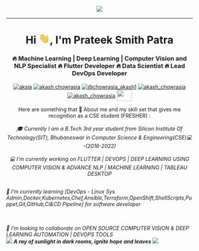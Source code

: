 <p align="center">
  <img src="https://media-exp3.licdn.com/dms/image/C4E16AQHFKI7PGOTu4Q/profile-displaybackgroundimage-shrink_350_1400/0/1623044885169?e=1630540800&v=beta&t=LjJtJKCUUvm7qfsymcHx2cqfnfLNmCu2dUl_e9lBKXg" height="200"/>
</p>
<hr>
<h1 align="center">Hi <img src="https://raw.githubusercontent.com/ABSphreak/ABSphreak/master/gifs/Hi.gif" width="30px">, I'm Prateek Smith Patra</h1>
<h3 align="center">🔥 Machine Learning | Deep Learning | Computer Vision and NLP Specialist 🔥 Flutter Developer 🔥 Data Scientist 🔥 Lead DevOps Developer</h3>
<p align="center">
<a href="https://www.linkedin.com/in/aksia/" target="blank"><img align="center" src="https://cdn.jsdelivr.net/npm/simple-icons@3.0.1/icons/linkedin.svg" alt="aksia" height="30" width="40" /></a>
<a href="https://www.facebook.com/akash.chowrasia.908/" target="blank"><img align="center" src="https://cdn.jsdelivr.net/npm/simple-icons@3.0.1/icons/facebook.svg" alt="akash chowrasia" height="30" width="40" /></a>
<a href="https://www.hackerrank.com/@chowrasia_akash1" target="blank"><img align="center" src="https://cdn.jsdelivr.net/npm/simple-icons@3.0.1/icons/hackerrank.svg" alt="@chowrasia_akash1" height="30" width="40" /></a>
<a href="https://leetcode.com/Akash_Chowrasia/" target="blank"><img align="center" src="https://cdn.jsdelivr.net/npm/simple-icons@3.0.1/icons/leetcode.svg" alt="akash_chowrasia" height="30" width="40" /></a>
<a href="https://auth.geeksforgeeks.org/user/akash_chowrasia/profile" target="blank"><img align="center" src="https://cdn.jsdelivr.net/npm/simple-icons@3.0.1/icons/geeksforgeeks.svg" alt="akash_chowrasia" height="30" width="40" /></a>
 <a href = "mailto: chowrasia.akash08@gmail.com"><img align="center" src="https://simpleicons.org/icons/gmail.svg" height="30" width="40" /></a>
</p>
</p>



<p align="center">
Here are something that 📖 About me and my skill set that gives me recognition as a CSE student (FRESHER) :<br><br>
  <em>
    🎓 Currently I am a B.Tech 3rd year student from Silicon Institute Of Technology(SIT), Bhubaneswar in Computer Science & Engineering(CSE)💻 -(2018-2022) <br><br>
    <em>💻 I’m currently working on FLUTTER | DEVOPS | DEEP LEARNING USING COMPUTER VISION & ADVANCE NLP | MACHINE LEARNING | TABLEAU DESKTOP</em><br><br>
    <p>🌱 I’m currently learning [DevOps - Linux Sys Admin,Docker,Kubernetes,Chef,Ansible,Terraform,OpenShift,ShellScripts,Puppet,Git,GitHub,Ci&CD Pipeline] for software developer</p><br><br>
    <em>👯 I’m looking to collaborate on OPEN SOURCE COMPUTER VISION & DEEP LEARNING AUTOMATION | DEVOPS TOOLS </em>
  </em> 
  <br>
  <img src="https://media.giphy.com/media/VgCDAzcKvsR6OM0uWg/giphy.gif" width="50" /> <b><i>A ray of sunlight in dark rooms, ignite hope and leaves</i></b> <img src="https://media.giphy.com/media/7j2hfyeVcDtf2/giphy.gif" width="50" />
</p>


